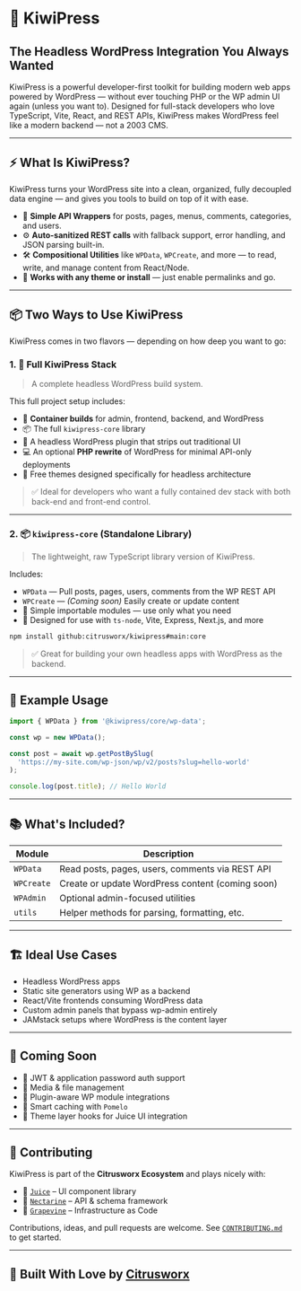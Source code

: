 # 🥝 KiwiPress

## The Headless WordPress Integration You Always Wanted

KiwiPress is a powerful developer-first toolkit for building modern web apps powered by WordPress — without ever touching PHP or the WP admin UI again (unless you want to). Designed for full-stack developers who love TypeScript, Vite, React, and REST APIs, KiwiPress makes WordPress feel like a modern backend — not a 2003 CMS.

---

## ⚡ What Is KiwiPress?

KiwiPress turns your WordPress site into a clean, organized, fully decoupled data engine — and gives you tools to build on top of it with ease.

- 🧠 **Simple API Wrappers** for posts, pages, menus, comments, categories, and users.
- ⚙️ **Auto-sanitized REST calls** with fallback support, error handling, and JSON parsing built-in.
- 🛠 **Compositional Utilities** like `WPData`, `WPCreate`, and more — to read, write, and manage content from React/Node.
- 🔌 **Works with any theme or install** — just enable permalinks and go.

---

## 📦 Two Ways to Use KiwiPress

KiwiPress comes in two flavors — depending on how deep you want to go:

### 1. 🧰 **Full KiwiPress Stack**

> A complete headless WordPress build system.

This full project setup includes:

- 🐳 **Container builds** for admin, frontend, backend, and WordPress
- 📦 The full `kiwipress-core` library
- 🧩 A headless WordPress plugin that strips out traditional UI
- 💻 An optional **PHP rewrite** of WordPress for minimal API-only deployments
- 🎨 Free themes designed specifically for headless architecture

> ✅ Ideal for developers who want a fully contained dev stack with both back-end and front-end control.

---

### 2. 📦 `kiwipress-core` (Standalone Library)

> The lightweight, raw TypeScript library version of KiwiPress.

Includes:

- `WPData` — Pull posts, pages, users, comments from the WP REST API
- `WPCreate` — *(Coming soon)* Easily create or update content
- 🧩 Simple importable modules — use only what you need
- 🧠 Designed for use with `ts-node`, Vite, Express, Next.js, and more

```bash
npm install github:citrusworx/kiwipress#main:core
````

> ✅ Great for building your own headless apps with WordPress as the backend.

---

## 🔧 Example Usage

```ts
import { WPData } from '@kiwipress/core/wp-data';

const wp = new WPData();

const post = await wp.getPostBySlug(
  'https://my-site.com/wp-json/wp/v2/posts?slug=hello-world'
);

console.log(post.title); // Hello World
```

---

## 📚 What's Included?

| Module     | Description                                      |
| ---------- | ------------------------------------------------ |
| `WPData`   | Read posts, pages, users, comments via REST API  |
| `WPCreate` | Create or update WordPress content (coming soon) |
| `WPAdmin`  | Optional admin-focused utilities                 |
| `utils`    | Helper methods for parsing, formatting, etc.     |

---

## 🏗 Ideal Use Cases

- Headless WordPress apps
- Static site generators using WP as a backend
- React/Vite frontends consuming WordPress data
- Custom admin panels that bypass wp-admin entirely
- JAMstack setups where WordPress is the content layer

---

## 🔮 Coming Soon

- 🔐 JWT & application password auth support
- 📂 Media & file management
- 🧩 Plugin-aware WP module integrations
- 🧠 Smart caching with `Pomelo`
- 🎨 Theme layer hooks for Juice UI integration

---

## 🤝 Contributing

KiwiPress is part of the **Citrusworx Ecosystem** and plays nicely with:

- 🧩 [`Juice`](https://github.com/citrusworx/juice) – UI component library
- 🍇 [`Nectarine`](https://github.com/citrusworx/nectarine) – API & schema framework
- 🍊 [`Grapevine`](https://github.com/citrusworx/grapevine) – Infrastructure as Code

Contributions, ideas, and pull requests are welcome.
See [`CONTRIBUTING.md`](CONTRIBUTING.md) to get started.

---

## 🧃 Built With Love by [Citrusworx](https://github.com/citrusworx)
